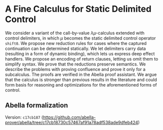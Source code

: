 # A Fine Calculus for Static Delimited Control

We consider a variant of the call-by-value $λμ$-calculus extended with control delimiters, in which $μ$ becomes the static delimited control operator `shift0`. We propose new reduction rules for cases where the captured continuation can be determined statically. We let delimiters carry data (resulting in a form of dynamic binding), which lets us express deep effect handlers. We propose an encoding of return clauses, letting us omit them to simplify syntax. We prove that the reductions preserve semantics. We describe the problems with proving confluence and prove it only for a subcalculus. The proofs are verified in the Abella proof assistant. We argue that the calculus is stronger than previous results in the literature and could form basis for reasoning and optimizations for the aforementioned forms of control.

## Abella formalization

Version: `c17cb187` (https://github.com/abella-prover/abella/tree/c17cb18730c57467af91a78adf538ade9dfeb424)
